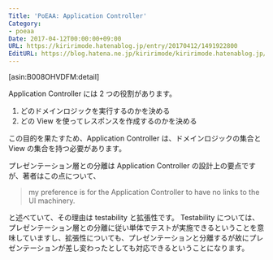 ```yaml
---
Title: 'PoEAA: Application Controller'
Category:
- poeaa
Date: 2017-04-12T00:00:00+09:00
URL: https://kiririmode.hatenablog.jp/entry/20170412/1491922800
EditURL: https://blog.hatena.ne.jp/kiririmode/kiririmode.hatenablog.jp/atom/entry/10328749687237355919
---
```


[asin:B008OHVDFM:detail]

Application Controller には 2 つの役割があります。

1. どのドメインロジックを実行するのかを決める
2. どの View を使ってレスポンスを作成するのかを決める

この目的を果たすため、Application Controller は、ドメインロジックの集合と View の集合を持つ必要があります。

プレゼンテーション層との分離は Application Controller の設計上の要点ですが、著者はこの点について、

> my preference is for the Application Controller to have no links to the UI machinery.

と述べていて、その理由は testability と拡張性です。
Testability については、プレゼンテーション層との分離に従い単体でテストが実施できるということを意味していますし、拡張性についても、プレゼンテーションと分離するが故にプレゼンテーションが差し変わったとしても対応できるということになります。
